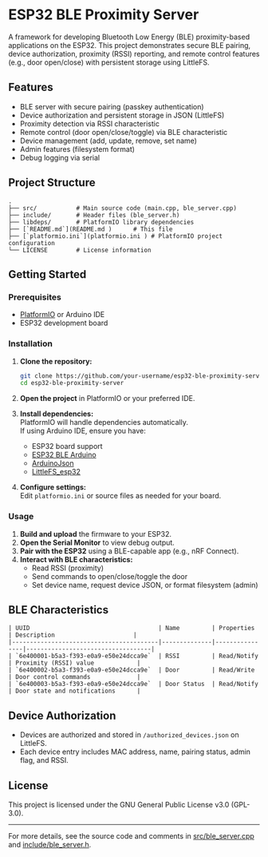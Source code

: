 # ESP32 BLE Proximity Server

A framework for developing Bluetooth Low Energy (BLE) proximity-based applications on the ESP32. This project demonstrates secure BLE pairing, device authorization, proximity (RSSI) reporting, and remote control features (e.g., door open/close) with persistent storage using LittleFS.

## Features

- BLE server with secure pairing (passkey authentication)
- Device authorization and persistent storage in JSON (LittleFS)
- Proximity detection via RSSI characteristic
- Remote control (door open/close/toggle) via BLE characteristic
- Device management (add, update, remove, set name)
- Admin features (filesystem format)
- Debug logging via serial

## Project Structure

```
.
├── src/           # Main source code (main.cpp, ble_server.cpp)
├── include/       # Header files (ble_server.h)
├── libdeps/       # PlatformIO library dependencies
├── [`README.md`](README.md )      # This file
├── [`platformio.ini`](platformio.ini ) # PlatformIO project configuration
└── LICENSE        # License information
```

## Getting Started

### Prerequisites

- [PlatformIO](https://platformio.org/) or Arduino IDE
- ESP32 development board

### Installation

1. **Clone the repository:**

   ```bash
   git clone https://github.com/your-username/esp32-ble-proximity-server.git
   cd esp32-ble-proximity-server
   ```

2. **Open the project** in PlatformIO or your preferred IDE.

3. **Install dependencies:**  
   PlatformIO will handle dependencies automatically.  
   If using Arduino IDE, ensure you have:

   - ESP32 board support
   - [ESP32 BLE Arduino](https://github.com/nkolban/ESP32_BLE_Arduino)
   - [ArduinoJson](https://arduinojson.org/)
   - [LittleFS_esp32](https://github.com/lorol/LITTLEFS)

4. **Configure settings:**  
   Edit `platformio.ini` or source files as needed for your board.

### Usage

1. **Build and upload** the firmware to your ESP32.
2. **Open the Serial Monitor** to view debug output.
3. **Pair with the ESP32** using a BLE-capable app (e.g., nRF Connect).
4. **Interact with BLE characteristics:**
   - Read RSSI (proximity)
   - Send commands to open/close/toggle the door
   - Set device name, request device JSON, or format filesystem (admin)

## BLE Characteristics

```
| UUID                                    | Name         | Properties      | Description                      |
|-----------------------------------------|--------------|----------------|-----------------------------------|
| `6e400001-b5a3-f393-e0a9-e50e24dcca9e`  | RSSI         | Read/Notify    | Proximity (RSSI) value            |
| `6e400002-b5a3-f393-e0a9-e50e24dcca9e`  | Door         | Read/Write     | Door control commands             |
| `6e400003-b5a3-f393-e0a9-e50e24dcca9e`  | Door Status  | Read/Notify    | Door state and notifications      |
```

## Device Authorization

- Devices are authorized and stored in `/authorized_devices.json` on LittleFS.
- Each device entry includes MAC address, name, pairing status, admin flag, and RSSI.

## License

This project is licensed under the GNU General Public License v3.0 (GPL-3.0).

---

For more details, see the source code and comments in [src/ble_server.cpp](src/ble_server.cpp) and [include/ble_server.h](include/ble_server.h).
